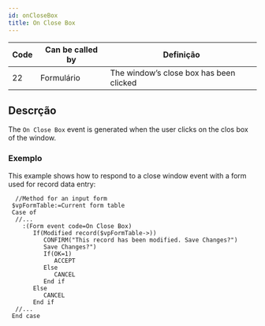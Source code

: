 ```yaml
---
id: onCloseBox
title: On Close Box
---
```


| Code | Can be called by | Definição                               |
| ---- | ---------------- | --------------------------------------- |
| 22   | Formulário       | The window’s close box has been clicked |


## Descrção

The `On Close Box` event is generated when the user clicks on the clos box of the window.

### Exemplo

This example shows how to respond to a close window event with a form used for record data entry:

```4d
  //Method for an input form
 $vpFormTable:=Current form table
 Case of
  //...
    :(Form event code=On Close Box)
       If(Modified record($vpFormTable->))
          CONFIRM("This record has been modified. Save Changes?")
          Save Changes?")
          If(OK=1)
             ACCEPT
          Else
             CANCEL
          End if
       Else
          CANCEL
       End if
  //...
 End case
```